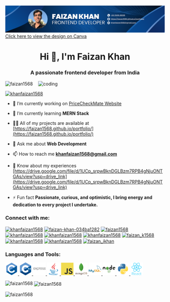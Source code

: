 

![logo](https://github.com/Faizan1568/Faizan1568/blob/main/careerbg.png)
[Click here to view the design on Canva](https://www.canva.com/design/DAGU9uL4TJg/3nWJyVYxNfEpCFND4Zqbqg/view?utm_content=DAGU9uL4TJg&utm_campaign=designshare&utm_medium=embeds&utm_source=link)


<h1 align="center">Hi 👋, I'm Faizan Khan</h1>
<h3 align="center">A passionate frontend developer from India</h3>

<img align="right" alt="coding" width="400" src="https://i.giphy.com/26tn33aiTi1jkl6H6.webp">

<p align="left"> <img src="https://komarev.com/ghpvc/?username=faizan1568&label=Profile%20views&color=0e75b6&style=flat" alt="faizan1568" /> </p>

<p align="left"> <a href="https://twitter.com/khanfaizan1568" target="blank"><img src="https://img.shields.io/twitter/follow/khanfaizan1568?logo=twitter&style=for-the-badge" alt="khanfaizan1568" /></a> </p>

- 🔭 I’m currently working on [PriceCheckMate Website](https://github.com/Faizan1568/PriceCheckMate)

- 🌱 I’m currently learning **MERN Stack**

- 👨‍💻 All of my projects are available at [https://faizan1568.github.io/portfolio/](https://faizan1568.github.io/portfolio/)

- 💬 Ask me about **Web Development**

- 📫 How to reach me **khanfaizan1568@gmail.com**

- 📄 Know about my experiences [https://drive.google.com/file/d/1UCp_srpwBknDGLBzm7RPB4gNjuONTGAs/view?usp=drive_link](https://drive.google.com/file/d/1UCp_srpwBknDGLBzm7RPB4gNjuONTGAs/view?usp=drive_link)

- ⚡ Fun fact **Passionate, curious, and optimistic, I bring energy and dedication to every project I undertake.**

<h3 align="left">Connect with me:</h3>
<p align="left">
<a href="https://twitter.com/khanfaizan1568" target="blank"><img align="center" src="https://raw.githubusercontent.com/rahuldkjain/github-profile-readme-generator/master/src/images/icons/Social/twitter.svg" alt="khanfaizan1568" height="30" width="40" /></a>
<a href="https://linkedin.com/in/faizan-khan-034ba1282" target="blank"><img align="center" src="https://raw.githubusercontent.com/rahuldkjain/github-profile-readme-generator/master/src/images/icons/Social/linked-in-alt.svg" alt="faizan-khan-034ba1282" height="30" width="40" /></a>
<a href="https://codesandbox.com/faizan1568" target="blank"><img align="center" src="https://raw.githubusercontent.com/rahuldkjain/github-profile-readme-generator/master/src/images/icons/Social/codesandbox.svg" alt="faizan1568" height="30" width="40" /></a>
<a href="https://fb.com/khanfaizan1568" target="blank"><img align="center" src="https://raw.githubusercontent.com/rahuldkjain/github-profile-readme-generator/master/src/images/icons/Social/facebook.svg" alt="khanfaizan1568" height="30" width="40" /></a>
<a href="https://instagram.com/khanfaizan1568" target="blank"><img align="center" src="https://raw.githubusercontent.com/rahuldkjain/github-profile-readme-generator/master/src/images/icons/Social/instagram.svg" alt="khanfaizan1568" height="30" width="40" /></a>
<a href="https://medium.com/khanfaizan1568" target="blank"><img align="center" src="https://raw.githubusercontent.com/rahuldkjain/github-profile-readme-generator/master/src/images/icons/Social/medium.svg" alt="khanfaizan1568" height="30" width="40" /></a>
<a href="https://www.codechef.com/users/faizan_k1568" target="blank"><img align="center" src="https://cdn.jsdelivr.net/npm/simple-icons@3.1.0/icons/codechef.svg" alt="faizan_k1568" height="30" width="40" /></a>
<a href="https://www.hackerrank.com/khanfaizan1568" target="blank"><img align="center" src="https://raw.githubusercontent.com/rahuldkjain/github-profile-readme-generator/master/src/images/icons/Social/hackerrank.svg" alt="khanfaizan1568" height="30" width="40" /></a>
<a href="https://www.leetcode.com/khanfaizan1568" target="blank"><img align="center" src="https://raw.githubusercontent.com/rahuldkjain/github-profile-readme-generator/master/src/images/icons/Social/leet-code.svg" alt="khanfaizan1568" height="30" width="40" /></a>
<a href="https://discord.gg/faizan_ikhan" target="blank"><img align="center" src="https://raw.githubusercontent.com/rahuldkjain/github-profile-readme-generator/master/src/images/icons/Social/discord.svg" alt="faizan_ikhan" height="30" width="40" /></a>
</p>

<h3 align="left">Languages and Tools:</h3>
<p align="left"> <a href="https://www.cprogramming.com/" target="_blank" rel="noreferrer"> <img src="https://raw.githubusercontent.com/devicons/devicon/master/icons/c/c-original.svg" alt="c" width="40" height="40"/> </a> <a href="https://www.w3schools.com/cpp/" target="_blank" rel="noreferrer"> <img src="https://raw.githubusercontent.com/devicons/devicon/master/icons/cplusplus/cplusplus-original.svg" alt="cplusplus" width="40" height="40"/> </a> <a href="https://expressjs.com" target="_blank" rel="noreferrer"> <img src="https://raw.githubusercontent.com/devicons/devicon/master/icons/express/express-original-wordmark.svg" alt="express" width="40" height="40"/> </a> <a href="https://www.java.com" target="_blank" rel="noreferrer"> <img src="https://raw.githubusercontent.com/devicons/devicon/master/icons/java/java-original.svg" alt="java" width="40" height="40"/> </a> <a href="https://developer.mozilla.org/en-US/docs/Web/JavaScript" target="_blank" rel="noreferrer"> <img src="https://raw.githubusercontent.com/devicons/devicon/master/icons/javascript/javascript-original.svg" alt="javascript" width="40" height="40"/> </a> <a href="https://www.mongodb.com/" target="_blank" rel="noreferrer"> <img src="https://raw.githubusercontent.com/devicons/devicon/master/icons/mongodb/mongodb-original-wordmark.svg" alt="mongodb" width="40" height="40"/> </a> <a href="https://www.mysql.com/" target="_blank" rel="noreferrer"> <img src="https://raw.githubusercontent.com/devicons/devicon/master/icons/mysql/mysql-original-wordmark.svg" alt="mysql" width="40" height="40"/> </a> <a href="https://nodejs.org" target="_blank" rel="noreferrer"> <img src="https://raw.githubusercontent.com/devicons/devicon/master/icons/nodejs/nodejs-original-wordmark.svg" alt="nodejs" width="40" height="40"/> </a> <a href="https://www.python.org" target="_blank" rel="noreferrer"> <img src="https://raw.githubusercontent.com/devicons/devicon/master/icons/python/python-original.svg" alt="python" width="40" height="40"/> </a> <a href="https://reactjs.org/" target="_blank" rel="noreferrer"> <img src="https://raw.githubusercontent.com/devicons/devicon/master/icons/react/react-original-wordmark.svg" alt="react" width="40" height="40"/> </a> </p>

<p><img align="left" src="https://github-readme-stats.vercel.app/api/top-langs?username=faizan1568&show_icons=true&locale=en&layout=compact" alt="faizan1568" /></p>

<p>&nbsp;<img align="center" src="https://github-readme-stats.vercel.app/api?username=faizan1568&show_icons=true&locale=en" alt="faizan1568" /></p>

<p><img align="center" src="https://github-readme-streak-stats.herokuapp.com/?user=faizan1568&" alt="faizan1568" /></p>
